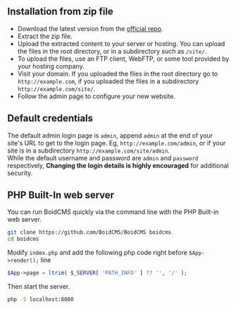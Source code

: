 ## Installation from zip file
- Download the latest version from the [official repo](https://github.com/BoidCMS/BoidCMS).
- Extract the zip file.
- Upload the extracted content to your server or hosting. You can upload the files in the root directory, or in a subdirectory such as `/site/`.
- To upload the files, use an FTP client, WebFTP, or some tool provided by your hosting company.
- Visit your domain. If you uploaded the files in the root directory go to `http://example.com`, if you uploaded the files in a subdirectory `http://example.com/site/`.
- Follow the admin page to configure your new website.

## Default credentials
The default admin login page is `admin`, append `admin` at the end of your site's URL to get to the login page. Eg, `http://example.com/admin`, or if your site is in a subdirectory `http://example.com/site/admin`.     
While the default username and password are `admin` and `password` respectively, **Changing the login details is highly encouraged** for additional security.

## PHP Built-In web server
You can run BoidCMS quickly via the command line with the PHP Built-in web server. <!--and the plugin [Localhost](https://github.com/BoidCMS/localhost).-->

```bash
git clone https://github.com/BoidCMS/BoidCMS boidcms
cd boidcms
```

Modify `index.php` and add the following php code right before `$App->render();` line

```php
$App->page = ltrim( $_SERVER[ 'PATH_INFO' ] ?? '', '/' );
```

Then start the server.
```bash
php -S localhost:8080
```
